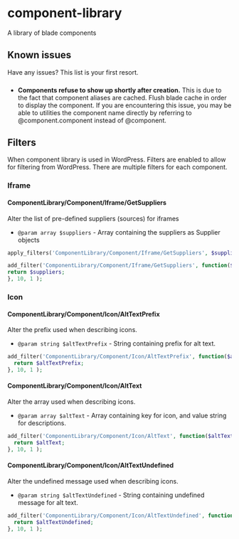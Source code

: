 # component-library

A library of blade components

## Known issues
Have any issues? This list is your first resort. 

###
- **Components refuse to show up shortly after creation.** 
This is due to the fact that component aliases are cached. Flush blade cache in order to display the component. If you are encountering this issue, you may be able to utilities the component name directly by referring to @component.component instead of @component. 

## Filters
When component library is used in WordPress. Filters are enabled to allow for filtering from WordPress. There are multiple filters for each component. 

### Iframe
#### ComponentLibrary/Component/Iframe/GetSuppliers
Alter the list of pre-defined suppliers (sources) for iframes

- ```@param array $suppliers``` - Array containing the suppliers as Supplier objects

```php
apply_filters('ComponentLibrary/Component/Iframe/GetSuppliers', $suppliers );
```
```php
add_filter('ComponentLibrary/Component/Iframe/GetSuppliers', function($suppliers) {
return $suppliers;
}, 10, 1 );
```
### Icon
#### ComponentLibrary/Component/Icon/AltTextPrefix
Alter the prefix used when describing icons.

- ```@param string $altTextPrefix``` - String containing prefix for alt text.

```php
add_filter('ComponentLibrary/Component/Icon/AltTextPrefix', function($altTextPrefix) {
  return $altTextPrefix;
}, 10, 1 );
```

#### ComponentLibrary/Component/Icon/AltText
Alter the array used when describing icons.

- ```@param array $altText``` - Array containing key for icon, and value string for descriptions.

```php
add_filter('ComponentLibrary/Component/Icon/AltText', function($altText) {
  return $altText;
}, 10, 1 );
```
#### ComponentLibrary/Component/Icon/AltTextUndefined
Alter the undefined message used when describing icons.

- ```@param string $altTextUndefined``` - String containing undefined message for alt text.

```php
add_filter('ComponentLibrary/Component/Icon/AltTextUndefined', function($altTextUndefined) {
  return $altTextUndefined;
}, 10, 1 );
```